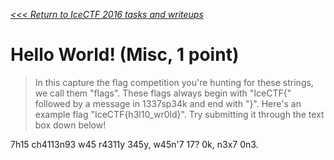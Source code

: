 _[<<< Return to IceCTF 2016 tasks and writeups](/icectf-2016)_
# Hello World! (Misc, 1 point)

>In this capture the flag competition you're hunting for these strings, we call them "flags". These flags always begin with "IceCTF{" followed by a message in 1337sp34k and end with "}". Here's an example flag "IceCTF{h3l10_wr0ld}". Try submitting it through the text box down below!

7h15 ch4113n93 w45 r4311y 345y, w45n'7 17? 0k, n3x7 0n3.
